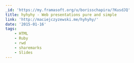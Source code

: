 ```yaml
---
_id: 'https://my.framasoft.org/u/borisschapira/?KusdJQ'
title: hyhyhy - Web presentations pure and simple
link: 'http://maciejczyzewski.me/hyhyhy/'
date: '2015-01-16'
tags:
    - HTML
    - Ruby
    - rwd
    - sharemarks
    - Slides
---
```


<div class="markdown"><p></p></div>
